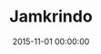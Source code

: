---
layout: inner
position: left
title: 'Jamkrindo'
lead_text: 'Worked on a team to program the back-end and the front-end functionality of the system.'
tags: ['SQL Server', 'PHP', 'Yii 2', 'HTML', 'CSS', 'jQuery']
featured_image: '/img/posts/jamkrindo.png'
date: 2015-11-01 00:00:00
categories: ['Web Development']
project_link: ''
button_icon: ''
button_text: ''
order: 8
visible: 1
company: 'Aditya Arta Abadi, PT'
---